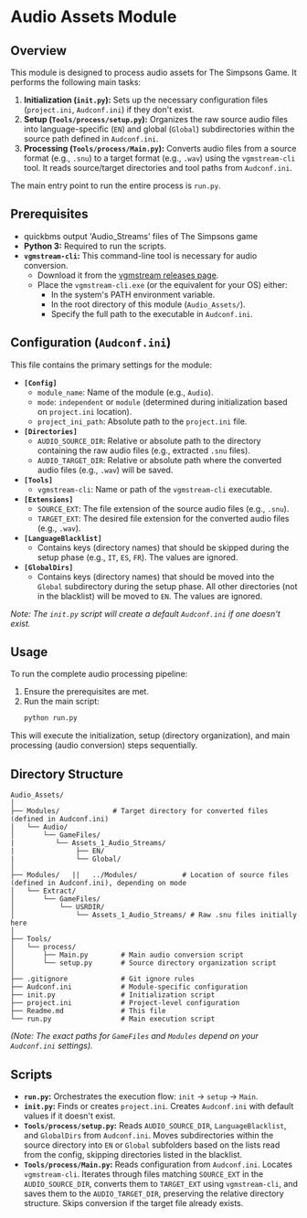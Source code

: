 # Audio Assets Module

## Overview

This module is designed to process audio assets for The Simpsons Game. It performs the following main tasks:

1.  **Initialization (`init.py`):** Sets up the necessary configuration files (`project.ini`, `Audconf.ini`) if they don't exist.
2.  **Setup (`Tools/process/setup.py`):** Organizes the raw source audio files into language-specific (`EN`) and global (`Global`) subdirectories within the source path defined in `Audconf.ini`.
3.  **Processing (`Tools/process/Main.py`):** Converts audio files from a source format (e.g., `.snu`) to a target format (e.g., `.wav`) using the `vgmstream-cli` tool. It reads source/target directories and tool paths from `Audconf.ini`.

The main entry point to run the entire process is `run.py`.

## Prerequisites

*   quickbms output 'Audio_Streams' files of The Simpsons game
*   **Python 3:** Required to run the scripts.
*   **`vgmstream-cli`:** This command-line tool is necessary for audio conversion.
    *   Download it from the [vgmstream releases page](https://github.com/vgmstream/vgmstream/releases).
    *   Place the `vgmstream-cli.exe` (or the equivalent for your OS) either:
        *   In the system's PATH environment variable.
        *   In the root directory of this module (`Audio_Assets/`).
        *   Specify the full path to the executable in `Audconf.ini`.

## Configuration (`Audconf.ini`)

This file contains the primary settings for the module:

*   **`[Config]`**
    *   `module_name`: Name of the module (e.g., `Audio`).
    *   `mode`: `independent` or `module` (determined during initialization based on `project.ini` location).
    *   `project_ini_path`: Absolute path to the `project.ini` file.
*   **`[Directories]`**
    *   `AUDIO_SOURCE_DIR`: Relative or absolute path to the directory containing the raw audio files (e.g., extracted `.snu` files).
    *   `AUDIO_TARGET_DIR`: Relative or absolute path where the converted audio files (e.g., `.wav`) will be saved.
*   **`[Tools]`**
    *   `vgmstream-cli`: Name or path of the `vgmstream-cli` executable.
*   **`[Extensions]`**
    *   `SOURCE_EXT`: The file extension of the source audio files (e.g., `.snu`).
    *   `TARGET_EXT`: The desired file extension for the converted audio files (e.g., `.wav`).
*   **`[LanguageBlacklist]`**
    *   Contains keys (directory names) that should be skipped during the setup phase (e.g., `IT`, `ES`, `FR`). The values are ignored.
*   **`[GlobalDirs]`**
    *   Contains keys (directory names) that should be moved into the `Global` subdirectory during the setup phase. All other directories (not in the blacklist) will be moved to `EN`. The values are ignored.

*Note: The `init.py` script will create a default `Audconf.ini` if one doesn't exist.*

## Usage

To run the complete audio processing pipeline:

1.  Ensure the prerequisites are met.
2.  Run the main script:
    ```bash
    python run.py
    ```

This will execute the initialization, setup (directory organization), and main processing (audio conversion) steps sequentially.

## Directory Structure

```
Audio_Assets/
│
├── Modules/             # Target directory for converted files (defined in Audconf.ini)
│   └── Audio/
│       └── GameFiles/
|		   └── Assets_1_Audio_Streams/
|		        ├── EN/
|		        └── Global/
│
├── Modules/   ||   ../Modules/           # Location of source files (defined in Audconf.ini), depending on mode
│   └── Extract/
│       └── GameFiles/
│           └── USRDIR/
│               └── Assets_1_Audio_Streams/ # Raw .snu files initially here
│
├── Tools/
│   └── process/
│       ├── Main.py        # Main audio conversion script
│       └── setup.py       # Source directory organization script
│
├── .gitignore             # Git ignore rules
├── Audconf.ini            # Module-specific configuration
├── init.py                # Initialization script
├── project.ini            # Project-level configuration
├── Readme.md              # This file
└── run.py                 # Main execution script
```

*(Note: The exact paths for `GameFiles` and `Modules` depend on your `Audconf.ini` settings).*

## Scripts

*   **`run.py`:** Orchestrates the execution flow: `init` -> `setup` -> `Main`.
*   **`init.py`:** Finds or creates `project.ini`. Creates `Audconf.ini` with default values if it doesn't exist.
*   **`Tools/process/setup.py`:** Reads `AUDIO_SOURCE_DIR`, `LanguageBlacklist`, and `GlobalDirs` from `Audconf.ini`. Moves subdirectories within the source directory into `EN` or `Global` subfolders based on the lists read from the config, skipping directories listed in the blacklist.
*   **`Tools/process/Main.py`:** Reads configuration from `Audconf.ini`. Locates `vgmstream-cli`. Iterates through files matching `SOURCE_EXT` in the `AUDIO_SOURCE_DIR`, converts them to `TARGET_EXT` using `vgmstream-cli`, and saves them to the `AUDIO_TARGET_DIR`, preserving the relative directory structure. Skips conversion if the target file already exists.
